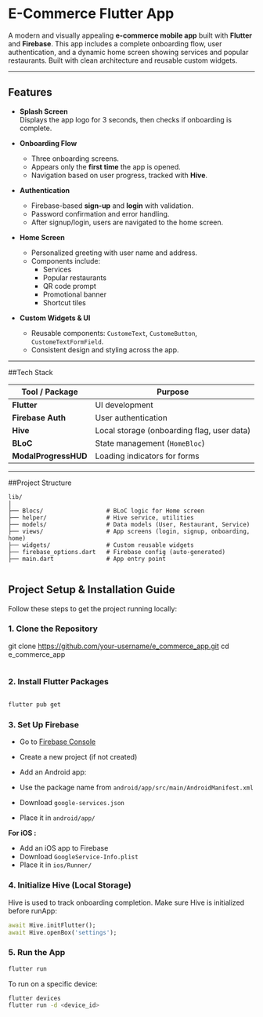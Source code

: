 # E-Commerce Flutter App

A modern and visually appealing **e-commerce mobile app** built with **Flutter** and **Firebase**. This app includes a complete onboarding flow, user authentication, and a dynamic home screen showing services and popular restaurants. Built with clean architecture and reusable custom widgets.

---

## Features

- **Splash Screen**  
  Displays the app logo for 3 seconds, then checks if onboarding is complete.

- **Onboarding Flow**  
  - Three onboarding screens.  
  - Appears only the **first time** the app is opened.  
  - Navigation based on user progress, tracked with **Hive**.

- **Authentication**  
  - Firebase-based **sign-up** and **login** with validation.  
  - Password confirmation and error handling.  
  - After signup/login, users are navigated to the home screen.

- **Home Screen**  
  - Personalized greeting with user name and address.  
  - Components include:
    - Services 
    - Popular restaurants 
    - QR code prompt
    - Promotional banner
    - Shortcut tiles 

- **Custom Widgets & UI**  
  - Reusable components: `CustomeText`, `CustomeButton`, `CustomeTextFormField`.  
  - Consistent design and styling across the app.

---

##Tech Stack

| Tool / Package        | Purpose                          |
|-----------------------|----------------------------------|
| **Flutter**           | UI development                   |
| **Firebase Auth**     | User authentication              |
| **Hive**              | Local storage (onboarding flag, user data) |
| **BLoC**              | State management (`HomeBloc`)    |
| **ModalProgressHUD**  | Loading indicators for forms     |

---

##Project Structure

```plaintext
lib/
│
├── Blocs/                  # BLoC logic for Home screen
├── helper/                 # Hive service, utilities
├── models/                 # Data models (User, Restaurant, Service)
├── views/                  # App screens (login, signup, onboarding, home)
├── widgets/                # Custom reusable widgets
├── firebase_options.dart   # Firebase config (auto-generated)
├── main.dart               # App entry point


 ```
## Project Setup & Installation Guide

Follow these steps to get the project running locally:

### 1. Clone the Repository

git clone https://github.com/your-username/e_commerce_app.git
cd e_commerce_app
```
```
### 2. Install Flutter Packages

```bash

flutter pub get
```


### 3. Set Up Firebase

* Go to [Firebase Console](https://console.firebase.google.com/)
* Create a new project (if not created)
* Add an Android app:

* Use the package name from `android/app/src/main/AndroidManifest.xml`
* Download `google-services.json`
* Place it in `android/app/`

**For iOS :**

* Add an iOS app to Firebase
* Download `GoogleService-Info.plist`
* Place it in `ios/Runner/`

### 4. Initialize Hive (Local Storage)

Hive is used to track onboarding completion. Make sure Hive is initialized before runApp:

```dart
await Hive.initFlutter();
await Hive.openBox('settings');
```

### 5. Run the App

```bash
flutter run
```

To run on a specific device:

```bash
flutter devices
flutter run -d <device_id>
```


